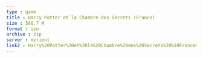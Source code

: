 ```yaml
---
type : game
title : Harry Potter et la Chambre des Secrets (France)
size : 568.7 M
format : iso
archive : zip
server : myrient
link2 : Harry%20Potter%20et%20la%20Chambre%20des%20Secrets%20%28France%29
---
```

